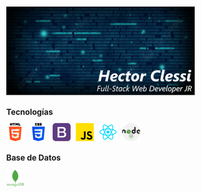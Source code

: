![](https://github.com/hectorc2907/hectorc2907/blob/dev/img/fondoimg.PNG)

## Tecnologías

<div>
  <img src="https://github.com/hectorc2907/hectorc2907/blob/dev/img/iconosTecnologias/html.png" width="48" height="48" style="margin-right: 10px">
  <img src="https://github.com/hectorc2907/hectorc2907/blob/dev/img/iconosTecnologias/css.png" width="48" height="48" style="margin-right: 10px">
  <img src="https://github.com/hectorc2907/hectorc2907/blob/dev/img/iconosTecnologias/bootstrap.png" width="48" height="48" style="margin-right: 10px">
  <img src="https://github.com/hectorc2907/hectorc2907/blob/dev/img/iconosTecnologias/JavaScript.png" width="48" height="48" style="margin-right: 10px">
  <img src="https://github.com/hectorc2907/hectorc2907/blob/dev/img/iconosTecnologias/React.png" width="48" height="48" style="margin-right: 10px">
  <img src="https://github.com/hectorc2907/hectorc2907/blob/dev/img/iconosTecnologias/Node.png" width="48" height="48" style="">
</div>

## Base de Datos

<div>
  <img src="https://github.com/hectorc2907/hectorc2907/blob/dev/img/iconosTecnologias/MongoDB.png" width="48" height="48" style="margin-right: 10px">
</div>